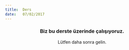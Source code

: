 ```yaml
---
title:  Ders
date:   07/02/2017
---
```


### <center>Biz bu derste üzerinde çalışıyoruz.</center>
<center>Lütfen daha sonra gelin.</center>